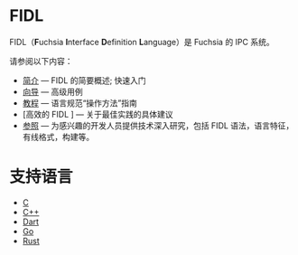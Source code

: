 # FIDL

<!--
FIDL (or "**F**uchsia **I**nterface **D**efinition **L**anguage) is the IPC system for Fuchsia.
-->
FIDL（**F**uchsia **I**nterface **D**efinition **L**anguage）是 Fuchsia 的 IPC 系统。

<!--
The following topics are presented:
-->
请参阅以下内容：

* [简介](intro/README.md) &mdash; FIDL 的简要概述; 快速入门
* [向导](guides/README.md) &mdash; 高级用例
* [教程](tutorial/README.md) &mdash; 语言规范“操作方法”指南
* [高效的 FIDL ] &mdash; 关于最佳实践的具体建议
* [参照](reference/README.md) &mdash; 为感兴趣的开发人员提供技术深入研究，包括 FIDL 语法，语言特征，有线格式，构建等。

# 支持语言

* [C](languages/c.md)
* [C++](languages/cpp.md)
* [Dart](languages/dart.md)
* [Go](languages/go.md)
* [Rust](languages/rust.md)

